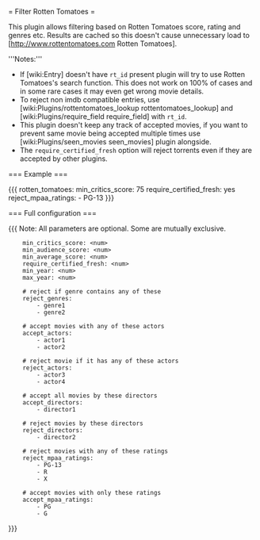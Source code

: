 = Filter Rotten Tomatoes =

This plugin allows filtering based on Rotten Tomatoes score, rating and genres etc.
Results are cached so this doesn't cause unnecessary load to [http://www.rottentomatoes.com Rotten Tomatoes].


'''Notes:''' 

 * If [wiki:Entry] doesn't have `rt_id` present plugin will try to use Rotten Tomatoes's search function. This does not work on 100% of cases and in some rare cases it may even get wrong movie details.
 * To reject non imdb compatible entries, use [wiki:Plugins/rottentomatoes_lookup rottentomatoes_lookup] and [wiki:Plugins/require_field require_field] with `rt_id`.
 * This plugin doesn't keep any track of accepted movies, if you want to prevent same movie being accepted multiple times use [wiki:Plugins/seen_movies seen_movies] plugin alongside.
 * The `require_certified_fresh` option will reject torrents even if they are accepted by other plugins.

=== Example ===

{{{
rotten_tomatoes:
  min_critics_score: 75
  require_certified_fresh: yes
  reject_mpaa_ratings:
    - PG-13
}}}

=== Full configuration ===

{{{
        Note: All parameters are optional. Some are mutually exclusive.

        min_critics_score: <num>
        min_audience_score: <num>
        min_average_score: <num>
        require_certified_fresh: <num>
        min_year: <num>
        max_year: <num>

        # reject if genre contains any of these
        reject_genres:
            - genre1
            - genre2

        # accept movies with any of these actors
        accept_actors:
            - actor1
            - actor2

        # reject movie if it has any of these actors
        reject_actors:
            - actor3
            - actor4

        # accept all movies by these directors
        accept_directors:
            - director1

        # reject movies by these directors
        reject_directors:
            - director2

        # reject movies with any of these ratings
        reject_mpaa_ratings:
            - PG-13
            - R
            - X

        # accept movies with only these ratings
        accept_mpaa_ratings:
            - PG
            - G
}}}